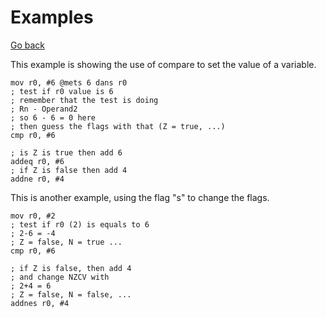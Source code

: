 # Examples

[Go back](../index.md#conditions)

This example is showing the use of compare to set the value of a variable.

```asm6502
mov r0, #6 @mets 6 dans r0
; test if r0 value is 6
; remember that the test is doing
; Rn - Operand2
; so 6 - 6 = 0 here
; then guess the flags with that (Z = true, ...)
cmp r0, #6

; is Z is true then add 6
addeq r0, #6
; if Z is false then add 4
addne r0, #4
```

This is another example, using the flag "s" to change the flags.

```asm6502
mov r0, #2
; test if r0 (2) is equals to 6
; 2-6 = -4
; Z = false, N = true ...
cmp r0, #6

; if Z is false, then add 4
; and change NZCV with
; 2+4 = 6
; Z = false, N = false, ...
addnes r0, #4
```